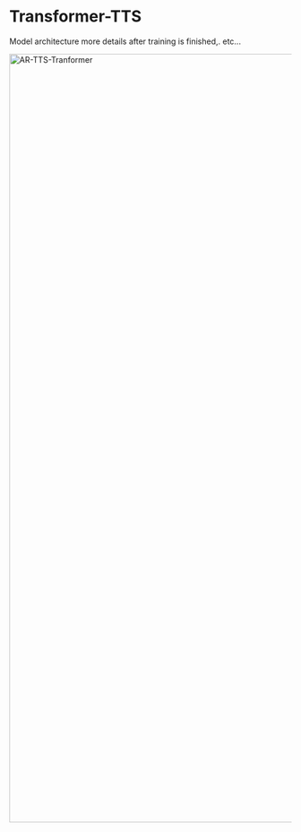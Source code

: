 # Transformer-TTS
Model architecture
more details after training is finished,. etc...


<img width="2280" height="1373" alt="AR-TTS-Tranformer" src="https://github.com/user-attachments/assets/77ab116b-5fd9-4198-b5f1-c2ff632ea019" />



